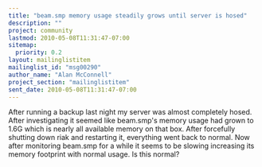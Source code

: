 ```yaml
---
title: "beam.smp memory usage steadily grows until server is hosed"
description: ""
project: community
lastmod: 2010-05-08T11:31:47-07:00
sitemap:
  priority: 0.2
layout: mailinglistitem
mailinglist_id: "msg00290"
author_name: "Alan McConnell"
project_section: "mailinglistitem"
sent_date: 2010-05-08T11:31:47-07:00
---
```



After running a backup last night my server was almost completely hosed.
 After investigating it seemed like beam.smp's memory usage had grown to
1.6G which is nearly all available memory on that box. After forcefully
shutting down riak and restarting it, everything went back to normal. Now
after monitoring beam.smp for a while it seems to be slowing increasing its
memory footprint with normal usage. Is this normal?
